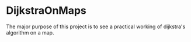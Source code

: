 # DijkstraOnMaps

The major purpose of this project is to see a practical working of dijkstra's algorithm on a map.
